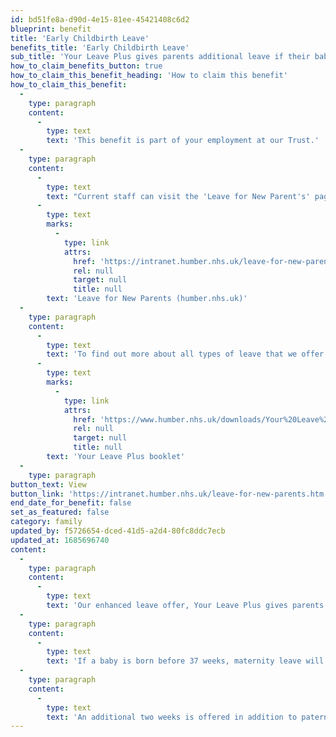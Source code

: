 ```yaml
---
id: bd51fe8a-d90d-4e15-81ee-45421408c6d2
blueprint: benefit
title: 'Early Childbirth Leave'
benefits_title: 'Early Childbirth Leave'
sub_title: 'Your Leave Plus gives parents additional leave if their baby is born early.'
how_to_claim_benefits_button: true
how_to_claim_this_benefit_heading: 'How to claim this benefit'
how_to_claim_this_benefit:
  -
    type: paragraph
    content:
      -
        type: text
        text: 'This benefit is part of your employment at our Trust.'
  -
    type: paragraph
    content:
      -
        type: text
        text: "Current staff can visit the 'Leave for New Parent's' page on the intranet "
      -
        type: text
        marks:
          -
            type: link
            attrs:
              href: 'https://intranet.humber.nhs.uk/leave-for-new-parents.htm'
              rel: null
              target: null
              title: null
        text: 'Leave for New Parents (humber.nhs.uk)'
  -
    type: paragraph
    content:
      -
        type: text
        text: 'To find out more about all types of leave that we offer read the '
      -
        type: text
        marks:
          -
            type: link
            attrs:
              href: 'https://www.humber.nhs.uk/downloads/Your%20Leave%20Plus/Your_Leave_Plus_Policy_Booklet.pdf'
              rel: null
              target: null
              title: null
        text: 'Your Leave Plus booklet'
  -
    type: paragraph
button_text: View
button_link: 'https://intranet.humber.nhs.uk/leave-for-new-parents.htm'
end_date_for_benefit: false
set_as_featured: false
category: family
updated_by: f5726654-dced-41d5-a2d4-80fc8ddc7ecb
updated_at: 1685696740
content:
  -
    type: paragraph
    content:
      -
        type: text
        text: 'Our enhanced leave offer, Your Leave Plus gives parents additional leave if their baby is born early.'
  -
    type: paragraph
    content:
      -
        type: text
        text: 'If a baby is born before 37 weeks, maternity leave will be extended with full pay until 40 weeks. This is to ensure the birthing parent is able to spend the full maternity leave at home with their baby at an important time for the family.'
  -
    type: paragraph
    content:
      -
        type: text
        text: 'An additional two weeks is offered in addition to paternity leave and pay for partners.'
---
```

